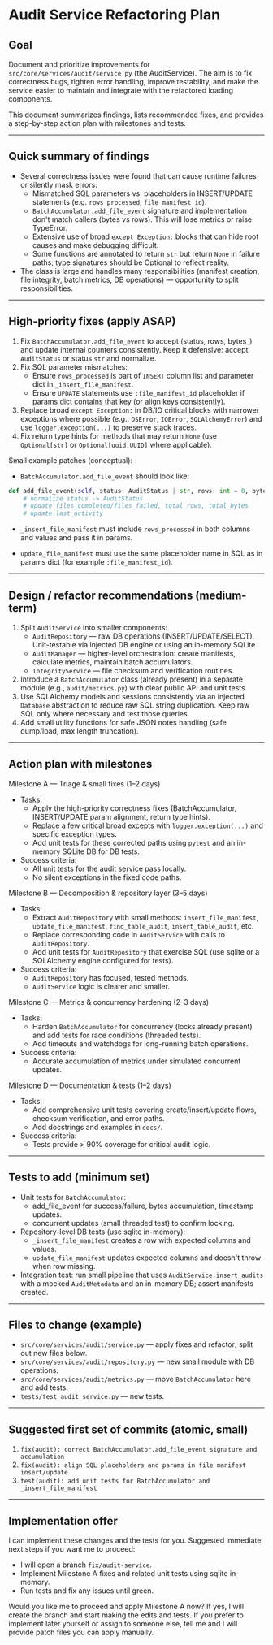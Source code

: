 # Audit Service Refactoring Plan

## Goal
Document and prioritize improvements for `src/core/services/audit/service.py` (the AuditService). The aim is to fix correctness bugs, tighten error handling, improve testability, and make the service easier to maintain and integrate with the refactored loading components.

This document summarizes findings, lists recommended fixes, and provides a step-by-step action plan with milestones and tests.

---

## Quick summary of findings
- Several correctness issues were found that can cause runtime failures or silently mask errors:
  - Mismatched SQL parameters vs. placeholders in INSERT/UPDATE statements (e.g. `rows_processed`, `file_manifest_id`).
  - `BatchAccumulator.add_file_event` signature and implementation don't match callers (bytes vs rows). This will lose metrics or raise TypeError.
  - Extensive use of broad `except Exception:` blocks that can hide root causes and make debugging difficult.
  - Some functions are annotated to return `str` but return `None` in failure paths; type signatures should be Optional to reflect reality.
- The class is large and handles many responsibilities (manifest creation, file integrity, batch metrics, DB operations) — opportunity to split responsibilities.

---

## High-priority fixes (apply ASAP)
1. Fix `BatchAccumulator.add_file_event` to accept (status, rows, bytes_) and update internal counters consistently. Keep it defensive: accept `AuditStatus` or status `str` and normalize.
2. Fix SQL parameter mismatches:
   - Ensure `rows_processed` is part of `INSERT` column list and parameter dict in `_insert_file_manifest`.
   - Ensure `UPDATE` statements use `:file_manifest_id` placeholder if params dict contains that key (or align keys consistently).
3. Replace broad `except Exception:` in DB/IO critical blocks with narrower exceptions where possible (e.g., `OSError`, `IOError`, `SQLAlchemyError`) and use `logger.exception(...)` to preserve stack traces.
4. Fix return type hints for methods that may return `None` (use `Optional[str]` or `Optional[uuid.UUID]` where applicable).

Small example patches (conceptual):
- `BatchAccumulator.add_file_event` should look like:

```python
def add_file_event(self, status: AuditStatus | str, rows: int = 0, bytes_: int = 0):
    # normalize status -> AuditStatus
    # update files_completed/files_failed, total_rows, total_bytes
    # update last_activity
```

- `_insert_file_manifest` must include `rows_processed` in both columns and values and pass it in params.

- `update_file_manifest` must use the same placeholder name in SQL as in params dict (for example `:file_manifest_id`).

---

## Design / refactor recommendations (medium-term)
1. Split `AuditService` into smaller components:
   - `AuditRepository` — raw DB operations (INSERT/UPDATE/SELECT). Unit-testable via injected DB engine or using an in-memory SQLite.
   - `AuditManager` — higher-level orchestration: create manifests, calculate metrics, maintain batch accumulators.
   - `IntegrityService` — file checksum and verification routines.
2. Introduce a `BatchAccumulator` class (already present) in a separate module (e.g., `audit/metrics.py`) with clear public API and unit tests.
3. Use SQLAlchemy models and sessions consistently via an injected `Database` abstraction to reduce raw SQL string duplication. Keep raw SQL only where necessary and test those queries.
4. Add small utility functions for safe JSON notes handling (safe dump/load, max length truncation).

---

## Action plan with milestones

Milestone A — Triage & small fixes (1–2 days)
- Tasks:
  - Apply the high-priority correctness fixes (BatchAccumulator, INSERT/UPDATE param alignment, return type hints).
  - Replace a few critical broad excepts with `logger.exception(...)` and specific exception types.
  - Add unit tests for these corrected paths using `pytest` and an in-memory SQLite DB for DB tests.
- Success criteria:
  - All unit tests for the audit service pass locally.
  - No silent exceptions in the fixed code paths.

Milestone B — Decomposition & repository layer (3–5 days)
- Tasks:
  - Extract `AuditRepository` with small methods: `insert_file_manifest`, `update_file_manifest`, `find_table_audit`, `insert_table_audit`, etc.
  - Replace corresponding code in `AuditService` with calls to `AuditRepository`.
  - Add unit tests for `AuditRepository` that exercise SQL (use sqlite or a SQLAlchemy engine configured for tests).
- Success criteria:
  - `AuditRepository` has focused, tested methods.
  - `AuditService` logic is clearer and smaller.

Milestone C — Metrics & concurrency hardening (2–3 days)
- Tasks:
  - Harden `BatchAccumulator` for concurrency (locks already present) and add tests for race conditions (threaded tests).
  - Add timeouts and watchdogs for long-running batch operations.
- Success criteria:
  - Accurate accumulation of metrics under simulated concurrent updates.

Milestone D — Documentation & tests (1–2 days)
- Tasks:
  - Add comprehensive unit tests covering create/insert/update flows, checksum verification, and error paths.
  - Add docstrings and examples in `docs/`.
- Success criteria:
  - Tests provide > 90% coverage for critical audit logic.

---

## Tests to add (minimum set)
- Unit tests for `BatchAccumulator`:
  - add_file_event for success/failure, bytes accumulation, timestamp updates.
  - concurrent updates (small threaded test) to confirm locking.
- Repository-level DB tests (use sqlite in-memory):
  - `_insert_file_manifest` creates a row with expected columns and values.
  - `update_file_manifest` updates expected columns and doesn't throw when row missing.
- Integration test: run small pipeline that uses `AuditService.insert_audits` with a mocked `AuditMetadata` and an in-memory DB; assert manifests created.

---

## Files to change (example)
- `src/core/services/audit/service.py` — apply fixes and refactor; split out new files below.
- `src/core/services/audit/repository.py` — new small module with DB operations.
- `src/core/services/audit/metrics.py` — move `BatchAccumulator` here and add tests.
- `tests/test_audit_service.py` — new tests.

---

## Suggested first set of commits (atomic, small)
1. `fix(audit): correct BatchAccumulator.add_file_event signature and accumulation`
2. `fix(audit): align SQL placeholders and params in file manifest insert/update`
3. `test(audit): add unit tests for BatchAccumulator and _insert_file_manifest`

---

## Implementation offer
I can implement these changes and the tests for you. Suggested immediate next steps if you want me to proceed:
- I will open a branch `fix/audit-service`.
- Implement Milestone A fixes and related unit tests using sqlite in-memory.
- Run tests and fix any issues until green.

Would you like me to proceed and apply Milestone A now? If yes, I will create the branch and start making the edits and tests. If you prefer to implement later yourself or assign to someone else, tell me and I will provide patch files you can apply manually.